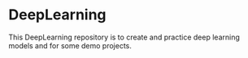 # DeepLearning
This DeepLearning repository is to create and practice deep learning models and for some demo projects.
